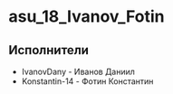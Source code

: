# asu_18_Ivanov_Fotin

## Исполнители
- IvanovDany - Иванов Даниил
- Konstantin-14 - Фотин Константин
